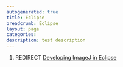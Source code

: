 ```yaml
---
autogenerated: true
title: Eclipse
breadcrumb: Eclipse
layout: page
categories: 
description: test description
---
```


1.  REDIRECT [Developing ImageJ in Eclipse](Developing_ImageJ_in_Eclipse "wikilink")
